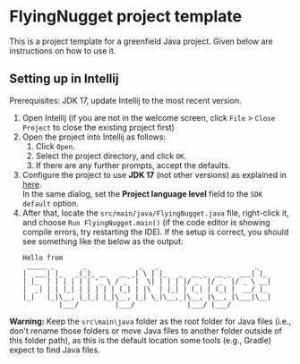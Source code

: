 # FlyingNugget project template

This is a project template for a greenfield Java project. Given below are instructions on how to use it.

## Setting up in Intellij

Prerequisites: JDK 17, update Intellij to the most recent version.

1. Open Intellij (if you are not in the welcome screen, click `File` > `Close Project` to close the existing project first)
1. Open the project into Intellij as follows:
   1. Click `Open`.
   1. Select the project directory, and click `OK`.
   1. If there are any further prompts, accept the defaults.
1. Configure the project to use **JDK 17** (not other versions) as explained in [here](https://www.jetbrains.com/help/idea/sdk.html#set-up-jdk).<br>
   In the same dialog, set the **Project language level** field to the `SDK default` option.
1. After that, locate the `src/main/java/FlyingNugget.java` file, right-click it, and choose `Run FlyingNugget.main()` (if the code editor is showing compile errors, try restarting the IDE). If the setup is correct, you should see something like the below as the output:
   ```
   Hello from
    _____ _       _             _   _                        _   
   |  ___| |_   _(_)_ __   __ _| \ | |_   _  __ _  __ _  ___| |_
   | |_  | | | | | | '_ \ / _` |  \| | | | |/ _` |/ _` |/ _ \ __|
   |  _| | | |_| | | | | | (_| | |\  | |_| | (_| | (_| |  __/ |_
   |_|   |_|\__, |_|_| |_|\__, |_| \_|\__,_|\__, |\__, |\___|\__|
            |___/         |___/             |___/ |___/
   ```

**Warning:** Keep the `src\main\java` folder as the root folder for Java files (i.e., don't rename those folders or move Java files to another folder outside of this folder path), as this is the default location some tools (e.g., Gradle) expect to find Java files.
